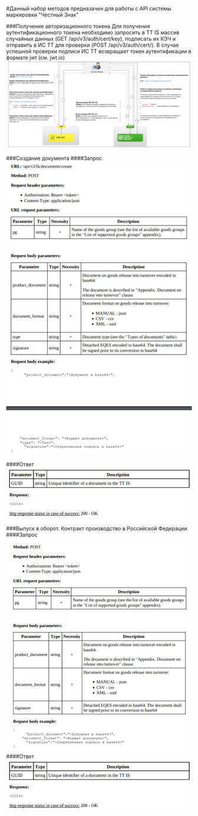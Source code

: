 #Данный набор методов предназачен для работы с API системы маркировки "Честный Знак"

###Получение авторизационного токена
Для получения аутентификационного токена необходимо запросить в TT IS массив случайных данных
(GET /api/v3/auth/cert/key), подписать их КЭЧ и отправить в ИС ТТ для проверки
(POST /api/v3/auth/cert/). В случае успешной проверки подписи ИС ТТ возвращает токен аутентификации в формате jwt (см. jwt.io)
![img.png](img_for_readme/img.png)

###Создание документа
####Запрос
![img_1.png](img_for_readme/img_1.png)

####Ответ
![img.png](img_for_readme/img_2.png)

###Выпуск в оборот. Контракт производство в Российской Федерации
####Запрос
![img.png](img_for_readme/img_3.png)
####Ответ
![img.png](img_for_readme/img_2.png)
